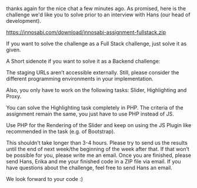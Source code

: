 thanks again for the nice chat a few minutes ago. As promised, here is the challenge we'd like you to solve prior to an interview with Hans (our head of development).

https://innosabi.com/download/innosabi-assignment-fullstack.zip

 

If you want to solve the challenge as a Full Stack challenge, just solve it as given.

 

A Short sidenote if you want to solve it as a Backend challenge:

The staging URLs aren’t accessible externally. Still, please consider the different programming environments in your implementation. 

Also, you only have to work on the following tasks: Slider, Highlighting and Proxy.

You can solve the Highlighting task completely in PHP. The criteria of the assignment remain the same, you just have to use PHP instead of JS.

Use PHP for the Rendering of the Slider and keep on using the JS Plugin like recommended in the task (e.g. of Bootstrap).


 

This shouldn’t take longer than 3-4 hours. Please try to send us the results until the end of next week/the beginning of the week after that. If that won’t be possible for you, please write me an email. Once you are finished, please send Hans, Erika and me your finished code in a ZIP file via email. If you have questions about the challenge, feel free to send Hans an email.

We look forward to your code :) 